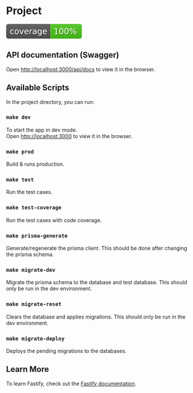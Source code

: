 # Project

[![Coverage Status](https://raw.githubusercontent.com/OurUncomplicatedTemplates/fastify-prisma-redis-swagger-jwt-template/gh-pages/badge.svg)](https://htmlpreview.github.io/?https://github.com/OurUncomplicatedTemplates/fastify-prisma-redis-swagger-jwt-template/blob/gh-pages/index.html)

## API documentation (Swagger)

Open [http://localhost:3000/api/docs](http://localhost:3000/api/docs) to view it in the browser.

## Available Scripts

In the project directory, you can run:

### `make dev`

To start the app in dev mode.\
Open [http://localhost:3000](http://localhost:3000) to view it in the browser.

### `make prod`

Build & runs production.

### `make test`

Run the test cases.

### `make test-coverage`

Run the test cases with code coverage.

### `make prisma-generate`

Generate/regenerate the prisma client. This should be done after changing the prisma schema.

### `make migrate-dev`

Migrate the prisma schema to the database and test database. This should only be run in the dev environment.

### `make migrate-reset`

Clears the database and applies migrations. This should only be run in the dev environment.

### `make migrate-deploy`

Deploys the pending migrations to the databases.

## Learn More

To learn Fastify, check out the [Fastify documentation](https://www.fastify.io/docs/latest/).
